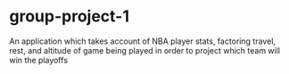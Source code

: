 # group-project-1
An application which takes account of NBA player stats, factoring travel, rest, and altitude of game being played in order to project which team will win the playoffs
